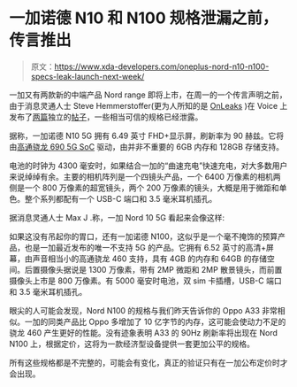 # 一加诺德 N10 和 N100 规格泄漏之前，传言推出

> 原文：<https://www.xda-developers.com/oneplus-nord-n10-n100-specs-leak-launch-next-week/>

一加又有两款新的中端产品 Nord range 即将上市，在周一的一个传言声明之前，由于消息灵通人士 Steve Hemmerstoffer(更为人所知的是 [OnLeaks](https://twitter.com/OnLeaks) )在 Voice 上发布了[两篇](https://app.voice.com/post/@onleaks/time-travel-alert-these-are-the-oneplus-nord-n10-5g-specs-1603372852-1)独立的[帖子](https://app.voice.com/post/@onleaks/and-these-are-the-oneplus-nord-n100-specs-1603373755-1)，一些相当可信的规格已经泄露。

据称，一加诺德 N10 5G 拥有 6.49 英寸 FHD+显示屏，刷新率为 90 赫兹。它将由[高通骁龙 690 5G SoC](https://www.xda-developers.com/qualcomm-snapdragon-690-5g-chip/) 驱动，由并非不重要的 6GB 内存和 128GB 存储支持。

电池的时钟为 4300 毫安时，如果结合一加的“曲速充电”快速充电，对大多数用户来说绰绰有余。主要的相机阵列是一个四镜头产品，一个 6400 万像素的相机两侧是一个 800 万像素的超宽镜头，两个 200 万像素的镜头，大概是用于微距和单色。整个系列都配有一个 USB-C 端口和 3.5 毫米耳机插孔。

据消息灵通人士 Max J .称，一加 Nord 10 5G 看起来会像这样:

如果这没有吊起你的胃口，还有一加诺德 N100，这似乎是一个毫不掩饰的预算产品，也是一加最近发布的唯一不支持 5G 的产品。它拥有 6.52 英寸的高清+屏幕，由声音相当小的高通骁龙 460 支持，具有 4GB 的内存和 64GB 的存储空间。后置摄像头据说是 1300 万像素，带有 2MP 微距和 2MP 散景镜头，而前置摄像头上市是 800 万像素。有 5000 毫安时电池，双 sim 卡插槽，USB-C 端口和 3.5 毫米耳机插孔。

眼尖的人可能会发现，Nord N100 的规格与我们昨天告诉你的 Oppo A33 非常相似。一加的同类产品比 Oppo 多增加了 10 亿字节的内存，这可能会使动力不足的骁龙 460 产生更好的性能。没有迹象表明 A33 的 90Hz 刷新率将出现在 Nord N100 上，根据定价，这将为一款经济型设备提供一套更加公平的规格。

所有这些规格都是不完整的，可能会有变化，真正的验证只有在一加公布定价时才会出现。